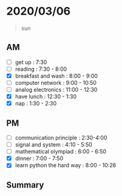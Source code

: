 # 2020/03/06
> sun 
## AM
- [ ] get up : 7:30
- [ ] reading : 7:30 - 8:00
- [x] breakfast and wash : 8:00 - 9:00
- [ ] computer network : 9:00 - 10:50
- [ ] analog electronics : 11:00 - 12:30
- [x] have lunch : 12:30 - 1:30
- [x] nap : 1:30 - 2:30
## PM
- [ ] communication principle : 2:30-4:00
- [ ] signal and system : 4:10 - 5:50
- [ ] mathematical olympiad : 6:00 - 6:50
- [x] dinner : 7:00 - 7:50
- [x] learn python the hard way : 8:00 - 10:26
## Summary
